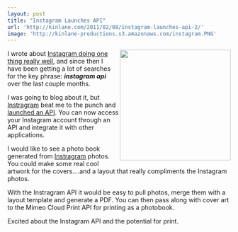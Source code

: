 ```yaml
---
layout: post
title: "Instagram Launches API"
url: 'http://kinlane.com/2011/02/08/instagram-launches-api-2/'
image: 'http://kinlane-productions.s3.amazonaws.com/instagram.PNG'
---
```


<img src="http://kinlane-productions.s3.amazonaws.com/instagram.PNG" alt="" width="250" align="right" />I wrote about [Instagram doing one thing really well][1], and since then I have been getting a lot of searches for the key phrase: **_instagram api_** over the last couple months.

I was going to blog about it, but [Instragram][2] beat me to the punch and [launched an API][3]. You can now access your Instagram account through an API and integrate it with other applications.

I would like to see a photo book generated from [Instragram][4] photos. You could make some real cool artwork for the covers....and a layout that really compliments the Instagram photos.

With the Instragram API it would be easy to pull photos, merge them with a layout template and generate a PDF. You can then pass along with cover art to the Mimeo Cloud Print API for printing as a photobook.

Excited about the Instagram API and the potential for print.

   [1]: http://www.kinlane.com/2010/10/instagram-doing-one-thing-well/
   [2]: http://instagr.am/
   [3]: https://github.com/mislav/instagram/wiki
   [4]: http://instagr.am

